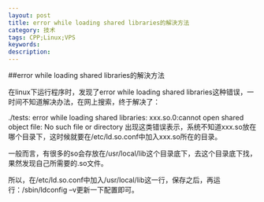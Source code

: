 ```yaml
---
layout: post
title: error while loading shared libraries的解決方法
category: 技术
tags: CPP;Linux;VPS
keywords: 
description: 
---
```


##error while loading shared libraries的解決方法


在linux下运行程序时，发现了error while loading shared libraries这种错误，一时间不知道解决办法，在网上搜索，终于解决了：

 

./tests: error while loading shared libraries: xxx.so.0:cannot open shared object file: No such file or directory
出现这类错误表示，系统不知道xxx.so放在哪个目录下，这时候就要在/etc/ld.so.conf中加入xxx.so所在的目录。

一般而言，有很多的so会存放在/usr/local/lib这个目录底下，去这个目录底下找，果然发现自己所需要的.so文件。

所以，在/etc/ld.so.conf中加入/usr/local/lib这一行，保存之后，再运行：/sbin/ldconfig –v更新一下配置即可。
